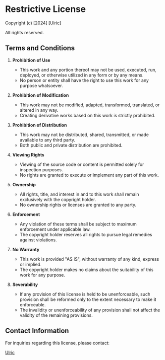 # Restrictive License

Copyright (c) [2024] [Ulric]

All rights reserved.

## Terms and Conditions

1. **Prohibition of Use**
   - This work and any portion thereof may not be used, executed, run, deployed, or otherwise utilized in any form or by any means.
   - No person or entity shall have the right to use this work for any purpose whatsoever.

2. **Prohibition of Modification**
   - This work may not be modified, adapted, transformed, translated, or altered in any way.
   - Creating derivative works based on this work is strictly prohibited.

3. **Prohibition of Distribution**
   - This work may not be distributed, shared, transmitted, or made available to any third party.
   - Both public and private distribution are prohibited.

4. **Viewing Rights**
   - Viewing of the source code or content is permitted solely for inspection purposes.
   - No rights are granted to execute or implement any part of this work.

5. **Ownership**
   - All rights, title, and interest in and to this work shall remain exclusively with the copyright holder.
   - No ownership rights or licenses are granted to any party.

6. **Enforcement**
   - Any violation of these terms shall be subject to maximum enforcement under applicable law.
   - The copyright holder reserves all rights to pursue legal remedies against violations.

7. **No Warranty**
   - This work is provided "AS IS", without warranty of any kind, express or implied.
   - The copyright holder makes no claims about the suitability of this work for any purpose.

8. **Severability**
   - If any provision of this license is held to be unenforceable, such provision shall be reformed only to the extent necessary to make it enforceable.
   - The invalidity or unenforceability of any provision shall not affect the validity of the remaining provisions.

## Contact Information
For inquiries regarding this license, please contact:

[Ulric](mailto://ulricaird@yahoo.com)